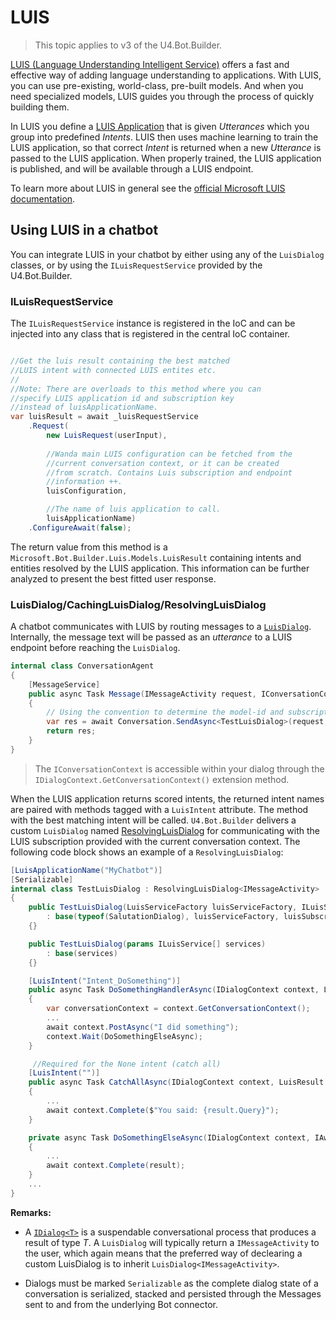 # LUIS

> This topic applies to v3 of the U4.Bot.Builder. 

[LUIS (Language Understanding Intelligent Service)](https://www.luis.ai) offers a fast and effective way of adding language understanding to applications. With LUIS, you can use pre-existing, world-class, pre-built models. And when you need specialized models, LUIS guides you through the process of quickly building them.

In LUIS you define a [LUIS Application](https://docs.microsoft.com/en-us/azure/cognitive-services/LUIS/home) that is given *Utterances* which you group into predefined *Intents*. LUIS then uses machine learning to train the LUIS application, so that correct *Intent* is returned when a new *Utterance* is passed to the LUIS application. When properly trained, the LUIS application is published, and will be available through a LUIS endpoint.

To learn more about LUIS in general see the [official Microsoft LUIS documentation](https://docs.microsoft.com/en-us/azure/cognitive-services/LUIS/home). 

## Using LUIS in a chatbot

You can integrate LUIS in your chatbot by either using any of the `LuisDialog` classes, or by using the `ILuisRequestService` provided by the U4.Bot.Builder. 

### ILuisRequestService
The `ILuisRequestService` instance is registered in the IoC and can be injected into any class that is registered in the central IoC container.

```csharp

//Get the luis result containing the best matched 
//LUIS intent with connected LUIS entites etc.
//
//Note: There are overloads to this method where you can
//specify LUIS application id and subscription key
//instead of luisApplicationName.
var luisResult = await _luisRequestService
	.Request(
		new LuisRequest(userInput),
		
		//Wanda main LUIS configuration can be fetched from the
		//current conversation context, or it can be created
		//from scratch. Contains Luis subscription and endpoint
		//information ++.
		luisConfiguration,

		//The name of luis application to call.
		luisApplicationName)
	.ConfigureAwait(false);
```
The return value from this method is a `Microsoft.Bot.Builder.Luis.Models.LuisResult` containing intents and entities resolved by the LUIS application. This information can be further analyzed to present the best fitted user response.

### LuisDialog/CachingLuisDialog/ResolvingLuisDialog
A chatbot communicates with LUIS by routing messages to a [`LuisDialog`](https://docs.botframework.com/en-us/csharp/builder/sdkreference/dialogs.html). Internally, the message text will be passed as an *utterance* to a LUIS endpoint before reaching the `LuisDialog`.

```csharp
internal class ConversationAgent 
{
    [MessageService]
    public async Task Message(IMessageActivity request, IConversationContext conversationContext)
    {
        // Using the convention to determine the model-id and subscription-key for the LuisDialog.
        var res = await Conversation.SendAsync<TestLuisDialog>(request, conversationContext);
        return res;
    }
}
```

> The `IConversationContext` is accessible within your dialog through the `IDialogContext.GetConversationContext()` extension method.  

When the LUIS application returns scored intents, the returned intent names are paired with methods tagged with a `LuisIntent` attribute. The method with the best matching intent will be called. `U4.Bot.Builder` delivers a custom `LuisDialog` named [ResolvingLuisDialog](dialogs.md) for communicating with the LUIS subscription provided with the current conversation context. The following code block shows an example of a `ResolvingLuisDialog`:

```csharp
[LuisApplicationName("MyChatbot")]
[Serializable]
internal class TestLuisDialog : ResolvingLuisDialog<IMessageActivity>
{
	public TestLuisDialog(LuisServiceFactory luisServiceFactory, ILuisSubscriptionResolutionService luisSubscriptionResolutionService, ILuisServiceCreator luisServiceCreator)
		: base(typeof(SalutationDialog), luisServiceFactory, luisSubscriptionResolutionService, luisServiceCreator)
	{}

	public TestLuisDialog(params ILuisService[] services)
		: base(services)
	{}

	[LuisIntent("Intent_DoSomething")]
	public async Task DoSomethingHandlerAsync(IDialogContext context, LuisResult result)
	{
		var conversationContext = context.GetConversationContext();
		...
		await context.PostAsync("I did something");
		context.Wait(DoSomethingElseAsync);
	}

	 //Required for the None intent (catch all)
	[LuisIntent("")]
	public async Task CatchAllAsync(IDialogContext context, LuisResult result)
	{
		...
		await context.Complete($"You said: {result.Query}");
	}

	private async Task DoSomethingElseAsync(IDialogContext context, IAwaitable<IMessageActivity> argument)
	{
		...
		await context.Complete(result);
	}
	...
}
```

**Remarks:**

* A [`IDialog<T>`](https://docs.botframework.com/en-us/csharp/builder/sdkreference/dd/d5e/interface_microsoft_1_1_bot_1_1_builder_1_1_dialogs_1_1_i_dialog.html) is a suspendable conversational process that produces a result of type *T*. A `LuisDialog` will typically return a `IMessageActivity` to the user, which again means that the preferred way of declearing a custom LuisDialog is to inherit `LuisDialog<IMessageActivity>`.

* Dialogs must be marked `Serializable` as the complete dialog state of a conversation is serialized, stacked and persisted through the Messages sent to and from the underlying Bot connector.

